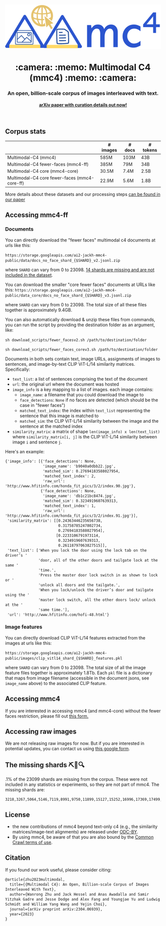<p align="center">
  <img src="mmc4_logo.png" width=512px>
</p>

<h1 align="center"> :camera: :memo: Multimodal C4 (mmc4) :memo: :camera: </h1>

<h3 align="center"> An open, billion-scale corpus of images interleaved with text. </h3>
<h4 align="center"> <a href="https://arxiv.org/abs/2304.06939">arXiv paper with curation details out now!</a></h4>

<br>

## Corpus stats

|                                                     | # images | # docs | # tokens |
|-----------------------------------------------------|----------|--------|----------|
| Multimodal-C4 (mmc4)                                | 585M     | 103M   | 43B      |
| Multimodal-C4 fewer-faces (mmc4-ff)                 | 385M     | 79M    | 34B      |
| Multimodal-C4 core (mmc4-core)                      | 30.5M    | 7.4M   | 2.5B     |
| Multimodal-C4 core fewer-faces (mmc4-core-ff)       | 22.9M    | 5.6M   | 1.8B     |

More details about these datasets and our processing steps [can be found in our paper](https://arxiv.org/abs/2304.06939)

## Accessing mmc4-ff

### Documents

You can directly download the "fewer faces" multimodal c4 documents at urls like this:

`https://storage.googleapis.com/ai2-jackh-mmc4-public/data/docs_no_face_shard_{$SHARD}_v2.jsonl.zip`

where `SHARD` can vary from 0 to 23098. [14 shards are missing and are not included in the dataset](#the-missing-shards-%EF%B8%8F). 

You can download the smaller "core fewer faces" documents at URLs like this: `https://storage.googleapis.com/ai2-jackh-mmc4-public/data_core/docs_no_face_shard_{$SHARD}_v3.jsonl.zip` 

where `SHARD` can vary from 0 to 23098. The total size of all these files together is approximately 9.4GB.

You can also automatically download & unzip these files from commands, you can run the script by providing the destination folder as an argument, like:

`sh download_scripts/fewer_facesv2.sh /path/to/destination/folder`

`sh download_scripts/fewer_faces_corev3.sh /path/to/destination/folder`

Documents in both sets contain text, image URLs, assignments of images to sentences, and image-by-text CLIP ViT-L/14 similarity matrices. Specifically:

- `text_list`: a list of sentences comprising the text of the document
- `url`: the original url where the document was hosted
- `image_info` is a key mapping to a list of images. each image contains:
  - `image_name`: a filename that you could download the image to
  - `face_detections`: `None` if no faces are detected (which should be the case in "fewer faces")
  - `matched_text_index`: the index within `text_list` representing the sentence that this image is matched to
  - `matched_sim`: the CLIP ViT-L/14 similarity between the image and the sentence at the matched index
- `similarity_matrix`: a matrix of shape `len(image_info) x len(text_list)` where `similarity_matrix[i, j]` is the CLIP ViT-L/14 similarity between image `i` and sentence `j`.

Here's an example:

```
{'image_info': [{'face_detections': None,
                 'image_name': 'b9040a0dbb22.jpg',
                 'matched_sim': 0.27694183588027954,
                 'matched_text_index': 2,
                 'raw_url': 'http://www.hfitinfo.com/honda_fit_pics/3/2/index.90.jpg'},
                {'face_detections': None,
                 'image_name': 'db1c21bc8474.jpg',
                 'matched_sim': 0.3234919607639313,
                 'matched_text_index': 1,
                 'raw_url': 'http://www.hfitinfo.com/honda_fit_pics/3/2/index.91.jpg'}],
 'similarity_matrix': [[0.24363446235656738,
                        0.31758785247802734,
                        0.27694183588027954],
                       [0.2233106791973114,
                        0.3234919607639313,
                        0.26118797063827515]],
 'text_list': ['When you lock the door using the lock tab on the driver’s '
               'door, all of the other doors and tailgate lock at the same '
               'time.',
               'Press the master door lock switch in as shown to lock or '
               'unlock all doors and the tailgate.',
               'When you lock/unlock the driver’s door and tailgate using the '
               'master lock switch, all the other doors lock/ unlock at the '
               'same time.'],
 'url': 'http://www.hfitinfo.com/hofi-48.html'}
```


### Image features

You can directly download CLIP ViT-L/14 features extracted from the images at urls like this:

`https://storage.googleapis.com/ai2-jackh-mmc4-public/images/clip_vitl14_shard_{$SHARD}_features.pkl`

where `SHARD` can vary from 0 to 23098. The total size of all the image feature files together is approximately 1.8Tb. Each `pkl` file is a dictionary that maps from image filename (accessible in the document jsons, see `image_name` above) to the associated CLIP feature.

## Accessing mmc4

If you are interested in accessing mmc4 (and mmc4-core) without the fewer faces restriction, please fill out [this form.](https://forms.gle/VYtcNY8aYaUANK9f8)

## Accessing raw images

We are not releasing raw images for now. But if you are interested in potential updates, you can contact us using [this google form](https://forms.gle/ytcjFNSZeCbEpPTH6).

## The missing shards ⛏️💎🔍

.1% of the 23099 shards are missing from the corpus. These were not included in any statistics or experiments, so they are not part of mmc4. The missing shards are:

```
3218,3267,5064,5146,7119,8991,9750,11899,15127,15252,16996,17369,17499,17818
```


## License

- the new contributions of mmc4 beyond text-only c4 (e.g., the similarity matrices/image-text alignments) are released under [ODC-BY](https://opendatacommons.org/licenses/by/1-0/).
- By using mmc4, be aware of that you are also bound by the [Common Crawl terms of use](https://commoncrawl.org/terms-of-use/).

## Citation

If you found our work useful, please consider citing:
```
@article{zhu2023multimodal,
  title={{Multimodal C4}: An Open, Billion-scale Corpus of Images Interleaved With Text},
  author={Wanrong Zhu and Jack Hessel and Anas Awadalla and Samir Yitzhak Gadre and Jesse Dodge and Alex Fang and Youngjae Yu and Ludwig Schmidt and William Yang Wang and Yejin Choi},
  journal={arXiv preprint arXiv:2304.06939},
  year={2023}
}
```
